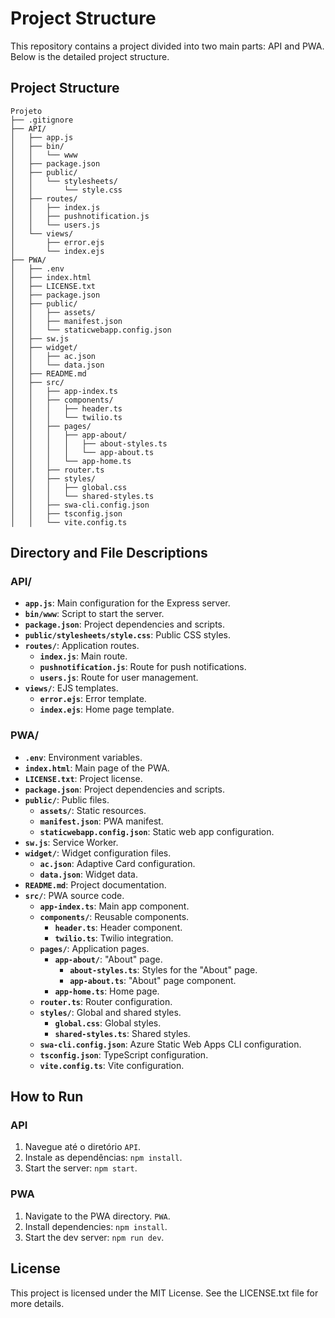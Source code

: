 # Project Structure

This repository contains a project divided into two main parts: API and PWA. Below is the detailed project structure.

## Project Structure
```
Projeto
├── .gitignore
├── API/
│   ├── app.js
│   ├── bin/
│   │   └── www
│   ├── package.json
│   ├── public/
│   │   └── stylesheets/
│   │       └── style.css
│   ├── routes/
│   │   ├── index.js
│   │   ├── pushnotification.js
│   │   └── users.js
│   └── views/
│       ├── error.ejs
│       └── index.ejs
├── PWA/
│   ├── .env
│   ├── index.html
│   ├── LICENSE.txt
│   ├── package.json
│   ├── public/
│   │   ├── assets/
│   │   ├── manifest.json
│   │   └── staticwebapp.config.json
│   ├── sw.js
│   ├── widget/
│   │   ├── ac.json
│   │   └── data.json
│   ├── README.md
│   ├── src/
│   │   ├── app-index.ts
│   │   ├── components/
│   │   │   ├── header.ts
│   │   │   └── twilio.ts
│   │   ├── pages/
│   │   │   ├── app-about/
│   │   │   │   ├── about-styles.ts
│   │   │   │   └── app-about.ts
│   │   │   └── app-home.ts
│   │   ├── router.ts
│   │   ├── styles/
│   │   │   ├── global.css
│   │   │   └── shared-styles.ts
│   │   ├── swa-cli.config.json
│   │   ├── tsconfig.json
│   │   └── vite.config.ts
```

## Directory and File Descriptions

### API/
- **`app.js`**: Main configuration for the Express server.
- **`bin/www`**: Script to start the server.
- **`package.json`**: Project dependencies and scripts.
- **`public/stylesheets/style.css`**: Public CSS styles.
- **`routes/`**: Application routes.
  - **`index.js`**: Main route.
  - **`pushnotification.js`**: Route for push notifications.
  - **`users.js`**: Route for user management.
- **`views/`**: EJS templates.
  - **`error.ejs`**: Error template.
  - **`index.ejs`**: Home page template.

### PWA/
- **`.env`**: Environment variables.
- **`index.html`**: Main page of the PWA.
- **`LICENSE.txt`**: Project license.
- **`package.json`**: Project dependencies and scripts.
- **`public/`**: Public files.
  - **`assets/`**: Static resources.
  - **`manifest.json`**: PWA manifest.
  - **`staticwebapp.config.json`**: Static web app configuration.
- **`sw.js`**: Service Worker.
- **`widget/`**: Widget configuration files.
  - **`ac.json`**: Adaptive Card configuration.
  - **`data.json`**: Widget data.
- **`README.md`**: Project documentation.
- **`src/`**: PWA source code.
  - **`app-index.ts`**: Main app component.
  - **`components/`**: Reusable components.
    - **`header.ts`**: Header component.
    - **`twilio.ts`**: Twilio integration.
  - **`pages/`**: Application pages.
    - **`app-about/`**: "About" page.
      - **`about-styles.ts`**: Styles for the "About" page.
      - **`app-about.ts`**: "About" page component.
    - **`app-home.ts`**: Home page.
  - **`router.ts`**: Router configuration.
  - **`styles/`**: Global and shared styles.
    - **`global.css`**: Global styles.
    - **`shared-styles.ts`**: Shared styles.
  - **`swa-cli.config.json`**: Azure Static Web Apps CLI configuration.
  - **`tsconfig.json`**: TypeScript configuration.
  - **`vite.config.ts`**: Vite configuration.

## How to Run

### API
1. Navegue até o diretório `API`.
2. Instale as dependências: `npm install`.
3. Start the server: `npm start`.

### PWA
1. Navigate to the PWA directory. `PWA`.
2. Install dependencies: `npm install`.
3. Start the dev server: `npm run dev`.

## License

This project is licensed under the MIT License. See the LICENSE.txt file for more details.
